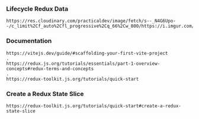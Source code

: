 ### Lifecycle Redux Data
```
https://res.cloudinary.com/practicaldev/image/fetch/s--_N4G6Upo--/c_limit%2Cf_auto%2Cfl_progressive%2Cq_66%2Cw_800/https://i.imgur.com/riadAin.gif
```
### Documentation
```
https://vitejs.dev/guide/#scaffolding-your-first-vite-project
.
https://redux.js.org/tutorials/essentials/part-1-overview-concepts#redux-terms-and-concepts
.
https://redux-toolkit.js.org/tutorials/quick-start
```
### Create a Redux State Slice
```
https://redux-toolkit.js.org/tutorials/quick-start#create-a-redux-state-slice
